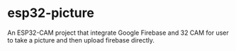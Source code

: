 # esp32-picture

An ESP32-CAM project that integrate Google Firebase and 32 CAM for user to take a picture and then upload firebase directly.
